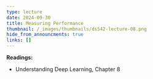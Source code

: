 ```yaml
---
type: lecture
date: 2024-09-30
title: Measuring Performance
thumbnail: /_images/thumbnails/ds542-lecture-08.png
hide_from_announcments: true
links: []
---
```

**Readings:**
- Understanding Deep Learning, Chapter 8

